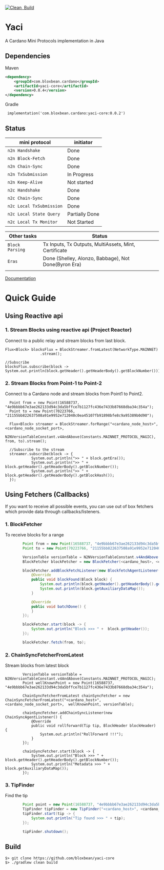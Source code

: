 [![Clean, Build](https://github.com/bloxbean/yaci-core/actions/workflows/build.yml/badge.svg)](https://github.com/bloxbean/yaci-core/actions/workflows/build.yml)

# Yaci 
A Cardano Mini Protocols implementation in Java

## Dependencies

Maven

```xml
<dependency>
    <groupId>com.bloxbean.cardano</groupId>
    <artifactId>yaci-core</artifactId>
    <version>0.0.4</version>
</dependency>
```

Gradle

```xml
 implementation('com.bloxbean.cardano:yaci-core:0.0.2')
```

## Status

| mini protocol            | initiator      |
|--------------------------|----------------|
| `n2n Handshake`          | Done           | 
| `n2n Block-Fetch`        | Done           |     
| `n2n Chain-Sync`         | Done           | 
| `n2n TxSubmission`       | In Progress    | 
| `n2n Keep-Alive`         | Not started    | 
| `n2c Handshake`          | Done           | 
| `n2c Chain-Sync`         | Done           | 
| `n2c Local TxSubmission` | Done           | 
| `n2c Local State Query`  | Partially Done |
| `n2c Local Tx Monitor`   | Not Started    |


| Other tasks              | Status                                                   |
|--------------------------|----------------------------------------------------------|
| `Block Parsing`          | Tx Inputs, Tx Outputs, MultiAssets, Mint, Certificate    |
| `Eras`                   | Done (Shelley, Alonzo, Babbage),   Not Done(Byron Era)   |   
|                          |                                                          |


[Documentation](docs/README.md)

# Quick Guide 

## Using Reactive api

### 1. Stream Blocks using reactive api (Project Reactor)

Connect to a public relay and stream blocks from last block.

```
Flux<Block> blocksFlux = BlockStreamer.fromLatest(NetworkType.MAINNET)
                .stream();

//Subscribe
blocksFlux.subscribe(block -> System.out.println(block.getHeader().getHeaderBody().getBlockNumber()));
```

### 2. Stream Blocks from Point-1 to Point-2 

Connect to a Cardano node and stream blocks from Point1 to Point2.

```
  Point from = new Point(16588737, "4e9bbbb67e3ae262133d94c3da5bffce7b1127fc436e7433b87668dba34c354a");
  Point to = new Point(70223766, "21155bb822637508a91e9952e712040c0ea45107fb91898bfe8c9a95389b0d90");
  
  Flux<Block> streamer = BlockStreamer.forRange("<cardano_node_host>", <cardano_node_socket_port>,
                        N2NVersionTableConstant.v4AndAbove(Constants.MAINNET_PROTOCOL_MAGIC), from, to).stream();
      
  //Subscribe to the stream    
  streamer.subscribe(block -> {
            System.out.println(">> " + block.getEra());
            System.out.println(">> " + block.getHeader().getHeaderBody().getBlockNumber());
            System.out.println(">> " + block.getHeader().getHeaderBody().getBlockHash());
  });
```

## Using Fetchers (Callbacks)

If you want to receive all possible events, you can use out of box fetchers which provide data through callbacks/listeners.

### 1. BlockFetcher
To receive blocks for a range

```java
        Point from = new Point(16588737, "4e9bbbb67e3ae262133d94c3da5bffce7b1127fc436e7433b87668dba34c354a");
        Point to = new Point(70223766, "21155bb822637508a91e9952e712040c0ea45107fb91898bfe8c9a95389b0d90");

        VersionTable versionTable = N2NVersionTableConstant.v4AndAbove(Constants.MAINNET_PROTOCOL_MAGIC); 
        BlockFetcher blockFetcher = new BlockFetcher(<cardano_host>, <cardano_node_socket_port>, versionTable);

        blockFetcher.addBlockFetchListener(new BlockfetchAgentListener() {
            @Override
            public void blockFound(Block block) {
                System.out.println(block.getHeader().getHeaderBody().getBlockNumber());
                System.out.println(block.getAuxiliaryDataMap());
            }

            @Override
            public void batchDone() {
            }
        });

        blockFetcher.start(block -> {
            System.out.println("Block >>> " +  block.getHeader());
        });

        blockFetcher.fetch(from, to);

```

### 2. ChainSyncFetcherFromLatest

Stream blocks from latest block

```
        VersionTable versionTable = N2NVersionTableConstant.v4AndAbove(Constants.MAINNET_PROTOCOL_MAGIC); 
        Point wellKnownPoint = new Point(16588737, "4e9bbbb67e3ae262133d94c3da5bffce7b1127fc436e7433b87668dba34c354a");
        
        ChainSyncFetcherFromLatest chainSyncFetcher = new ChainSyncFetcherFromLatest("<cardano_host>", <cardano_node_socket_port>,  wellKnownPoint, versionTable);

        chainSyncFetcher.addChainSyncListener(new ChainSyncAgentListener() {
            @Override
            public void rollforward(Tip tip, BlockHeader blockHeader) {
                System.out.println("RollForward !!!");
            }
        });

        chainSyncFetcher.start(block -> {
            System.out.println("Block >>> " + block.getHeader().getHeaderBody().getBlockNumber());
            System.out.println("Metadata >>> " + block.getAuxiliaryDataMap());
        });
```

### 3. TipFinder 

Find the tip

```java
        Point point = new Point(16588737, "4e9bbbb67e3ae262133d94c3da5bffce7b1127fc436e7433b87668dba34c354a");
        TipFinder tipFinder = new TipFinder("<cardano_host>", <cardano_socket_port>, point, Constants.MAINNET_PROTOCOL_MAGIC);
        tipFinder.start(tip -> {
            System.out.println("Tip found >>> " + tip);
        });

        tipFinder.shutdown();
```

## Build

```
$> git clone https://github.com/bloxbean/yaci-core
$> ./gradlew clean build
``` 
